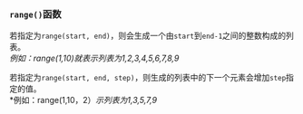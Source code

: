 ### `range()`函数  
若指定为`range(start, end)`，则会生成一个由`start`到`end-1`之间的整数构成的列表。  
*例如：range(1,10)就表示列表为1,2,3,4,5,6,7,8,9*  

若指定为`range(start, end, step)`，则生成的列表中的下一个元素会增加`step`指定的值。  
*例如：range(1,10，2）*示列表为1,3,5,7,9*  
